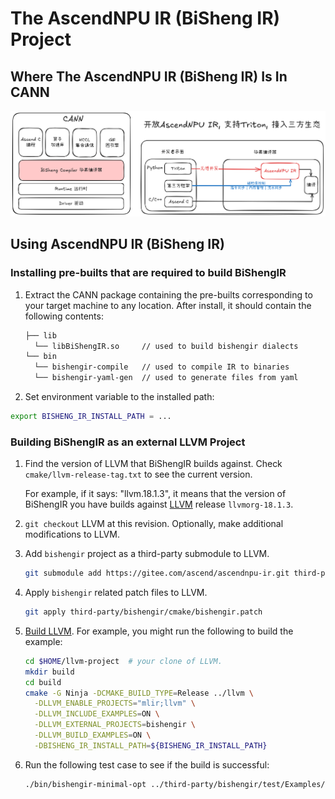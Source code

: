 # The AscendNPU IR (BiSheng IR) Project

## Where The AscendNPU IR (BiSheng IR) Is In CANN

![](./doc/pic/ascendnpu-ir-in-cann.png)

## Using AscendNPU IR (BiSheng IR)

### Installing pre-builts that are required to build BiShengIR

1. Extract the CANN package containing the pre-builts corresponding to your target machine to any location. After install, it should contain the following contents:

   ```bash
   ├── lib
     └── libBiShengIR.so     // used to build bishengir dialects
   └── bin
     └── bishengir-compile   // used to compile IR to binaries
     └── bishengir-yaml-gen  // used to generate files from yaml
   ```

2. Set environment variable to the installed path:

  ```bash
  export BISHENG_IR_INSTALL_PATH = ...
  ```


### Building BiShengIR as an external LLVM Project

1. Find the version of LLVM that BiShengIR builds against. Check `cmake/llvm-release-tag.txt` to see the current version.
  
    For example, if it says: "llvm.18.1.3", it means that the version of BiShengIR you have builds against [LLVM](https://github.com/llvm/llvm-project/tree/llvmorg-18.1.3) release `llvmorg-18.1.3`.

2. `git checkout` LLVM at this revision. Optionally, make additional modifications to LLVM.

3. Add `bishengir` project as a third-party submodule to LLVM.

    ```bash
    git submodule add https://gitee.com/ascend/ascendnpu-ir.git third-party/bishengir
    ```

4. Apply `bishengir` related patch files to LLVM.

    ```bash
    git apply third-party/bishengir/cmake/bishengir.patch
    ```

5. [Build LLVM](https://llvm.org/docs/CMake.html).  For example, you might run the following to build the example:

    ```bash
    cd $HOME/llvm-project  # your clone of LLVM.
    mkdir build
    cd build
    cmake -G Ninja -DCMAKE_BUILD_TYPE=Release ../llvm \
      -DLLVM_ENABLE_PROJECTS="mlir;llvm" \
      -DLLVM_INCLUDE_EXAMPLES=ON \
      -DLLVM_EXTERNAL_PROJECTS=bishengir \
      -DLLVM_BUILD_EXAMPLES=ON \
      -DBISHENG_IR_INSTALL_PATH=${BISHENG_IR_INSTALL_PATH}
    ```

6. Run the following test case to see if the build is successful:

   ```bash
   ./bin/bishengir-minimal-opt ../third-party/bishengir/test/Examples/hfusion.mlir
   ```
